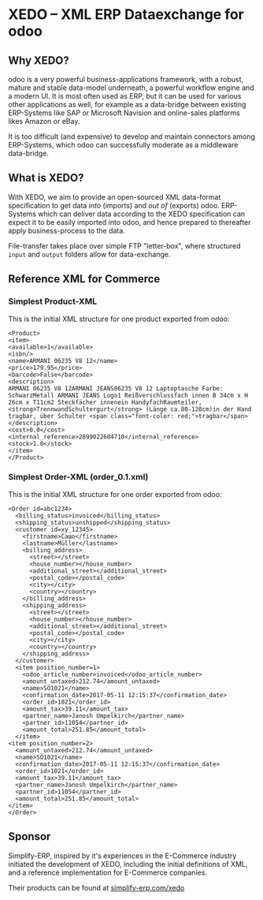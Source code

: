 # XEDO – XML ERP Dataexchange for odoo

## Why XEDO?

odoo is a very powerful business-applications framework, with a robust, mature and stable data-model underneath, a powerful workflow engine and a modern UI. It is most often used as ERP, but it can be used for various other applications as well, for example as a data-bridge between existing ERP-Systems like SAP or Microsoft Navision and online-sales platforms likes Amazon or eBay.

It is too difficult (and expensive) to develop and maintain connectors among ERP-Systems, which odoo can successfully moderate as a middleware data-bridge.

## What is XEDO?

With XEDO, we aim to provide an open-sourced XML data-format specification to get data _into_ (imports) and _out of_ (exports) odoo. ERP-Systems which can deliver data according to the XEDO specification can expect it to be easily imported into odoo, and hence prepared to thereafter apply business-process to the data.

File-transfer takes place over simple FTP "letter-box", where structured `input` and `output` folders allow for data-exchange.

## Reference XML for Commerce

### Simplest Product-XML

This is the initial XML structure for one product exported from odoo:
```
<Product>
<item>
<available>1</available>
<isbn/>
<name>ARMANI 06235 V8 12</name>
<price>179.95</price>
<barcode>False</barcode>
<description>
ARMANI 06235 V8 12ARMANI JEANS06235 V8 12 Laptoptasche Farbe: SchwarzMetall ARMANI JEANS Logo1 Reißverschlussfach innen B 34cm x H 26cm x T11cm2 Steckfächer innenein HandyfachRaumteiler, <strong>TrennwandSchultergurt</strong> (Länge ca.80-120cm)in der Hand tragbar, über Schulter <span class="font-color: red;">tragbar</span>
</description>
<cost>0.0</cost>
<internal_reference>2899022604710</internal_reference>
<stock>1.0</stock>
</item>
</Product>
```
### Simplest Order-XML (order_0.1.xml)

This is the initial XML structure for one order exported from odoo:
```
<Order id=abc1234>
  <billing_status>invoiced</billing_status>
  <shipping_status>unshipped</shipping_status>
  <customer id=xy_12345>
    <firstname>Сашо</firstname>
    <lastname>Müller</lastname>
    <billing_address>
      <street></street>
      <house_number></house_number>
      <additional_street></additional_street>
      <postal_code></postal_code>
      <city></city>
      <country></country>
    </billing_address>
    <shipping_address>
      <street></street>
      <house_number></house_number>
      <additional_street></additional_street>
      <postal_code></postal_code>
      <city></city>
      <country></country>
    </shipping_address>
  </customer>
  <item position_number=1>
    <odoo_article_number>invoiced</odoo_article_number>
    <amount_untaxed>212.74</amount_untaxed>
    <name>SO1021</name>
    <confirmation_date>2017-05-11 12:15:37</confirmation_date>
    <order_id>1021</order_id>
    <amount_tax>39.11</amount_tax>
    <partner_name>Janosh Umpelkirch</partner_name>
    <partner_id>11054</partner_id>
    <amount_total>251.85</amount_total>
  </item>
<item position_number=2>
  <amount_untaxed>212.74</amount_untaxed>
  <name>SO1021</name>
  <confirmation_date>2017-05-11 12:15:37</confirmation_date>
  <order_id>1021</order_id>
  <amount_tax>39.11</amount_tax>
  <partner_name>Janosh Umpelkirch</partner_name>
  <partner_id>11054</partner_id>
  <amount_total>251.85</amount_total>
</item>
</Order>
```

## Sponsor

Simplify-ERP, inspired by it's experiences in the E-Commerce industry initiated the development of XEDO, including the initial definitions of XML, and a reference implementation for E-Commerce companies.

Their products can be found at [simplify-erp.com/xedo](https://www.simplify-erp.com/odoo-komplettloesungen/e-commerce/xedo-xml-erp-data-exchange-mit-odoo/)
